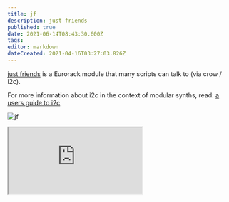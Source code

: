 ```yaml
---
title: jf
description: just friends
published: true
date: 2021-06-14T08:43:30.600Z
tags: 
editor: markdown
dateCreated: 2021-04-16T03:27:03.826Z
---
```



[just friends](https://www.whimsicalraps.com/products/just-friends) is a Eurorack module that many scripts can talk to (via crow / i2c).

For more information about i2c in the context of modular synths, read: [a users guide to i2c](https://llllllll.co/t/a-users-guide-to-i2c/19219)

![jf](https://cdn.shopify.com/s/files/1/0714/9931/files/JF-glamour.jpg)

<iframe src="https://p3r7.github.io/norns-gallery-render/?connectivity=jf"id="gallery-iframe"></iframe>